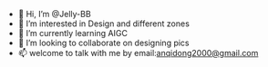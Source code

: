 - 👋 Hi, I’m @Jelly-BB
- 👀 I’m interested in Design and different zones
- 🌱 I’m currently learning AIGC
- 💞️ I’m looking to collaborate on designing pics
- 📫 welcome to talk with me by email:anqidong2000@gmail.com

<!---
Jelly-BB/Jelly-BB is a ✨ special ✨ repository because its `README.md` (this file) appears on your GitHub profile.
You can click the Preview link to take a look at your changes.
--->
